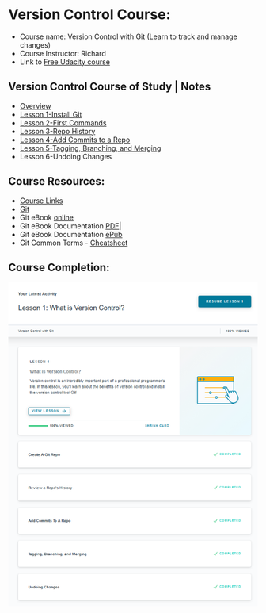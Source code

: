 # Version Control Course: 
* Course name: Version Control with Git (Learn to track and manage changes)
* Course Instructor: Richard
* Link to [Free Udacity course](https://www.udacity.com/course/version-control-with-git--ud123)


## Version Control Course of Study | Notes 
* [Overview](https://github.com/EO4wellness/leary-leerie/blob/master/version-control/version-control-course-notes.md)
* [Lesson 1-Install Git](https://github.com/EO4wellness/leary-leerie/blob/master/git-install-notes.md)
* [Lesson 2-First Commands](https://github.com/EO4wellness/leary-leerie/blob/master/git-repo.md)
* [Lesson 3-Repo History](https://github.com/EO4wellness/leary-leerie/blob/master/git-history.md)
* [Lesson 4-Add Commits to a Repo](https://github.com/EO4wellness/leary-leerie/blob/master/version-control/add-commits.md)
* [Lesson 5-Tagging, Branching, and Merging](https://github.com/EO4wellness/leary-leerie/blob/master/version-control/tag-branch-merge.md)
* Lesson 6-Undoing Changes


## Course Resources: 
* [Course Links](https://github.com/EO4wellness/leary-leerie/blob/master/course-links.md)
* [Git](https://git-scm.com/downloads)
* Git eBook [online](https://git-scm.com/book/en/v2)
* Git eBook Documentation [PDF](https://github.com/EO4wellness/leary-leerie/blob/master/resources-downloads/Git-Book-Documentation.pdf)|
* Git eBook Documentation [ePub](https://github.com/EO4wellness/leary-leerie/blob/master/resources-downloads/Git-epub-book.epub)
* Git Common Terms - [Cheatsheet](https://github.com/EO4wellness/leary-leerie/blob/master/resources-downloads/Common-Terms-GIT-cheatsheet.pdf)


## Course Completion: 
![2021-01-20](https://github.com/EO4wellness/leary-leerie/blob/master/version-control/2021-01-20-Completed-udacity-coursework-Version-Control-GIT.png)
